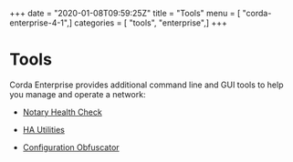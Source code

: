 +++
date = "2020-01-08T09:59:25Z"
title = "Tools"
menu = [ "corda-enterprise-4-1",]
categories = [ "tools", "enterprise",]
+++


# Tools

Corda Enterprise provides additional command line and GUI tools to help you manage and operate a network:


* [Notary Health Check](notary-healthcheck.md)

* [HA Utilities](ha-utilities.md)

* [Configuration Obfuscator](tools-config-obfuscator.md)



